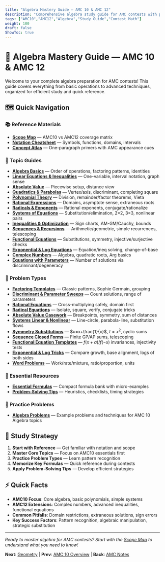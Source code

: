 ```yaml
---
title: "Algebra Mastery Guide — AMC 10 & AMC 12"
description: "Comprehensive algebra study guide for AMC contests with problem patterns, formulas, and strategies."
tags: ["AMC10","AMC12","Algebra","Study Guide","Contest Math"]
weight: 100
draft: false
ShowToc: true
---
```


# 🎯 Algebra Mastery Guide — AMC 10 & AMC 12

Welcome to your complete algebra preparation for AMC contests! This guide covers everything from basic operations to advanced techniques, organized for efficient study and quick reference.

## 🗺️ Quick Navigation

### 📚 Reference Materials
- **[Scope Map](reference/scope-map)** — AMC10 vs AMC12 coverage matrix
- **[Notation Cheatsheet](reference/notation-cheatsheet)** — Symbols, functions, domains, intervals
- **[Concept Atlas](reference/concept-atlas)** — One-paragraph primers with AMC appearance cues

### 📖 Topic Guides
- **[Algebra Basics](topics/algebra-basics)** — Order of operations, factoring patterns, identities
- **[Linear Equations & Inequalities](topics/linear-equations-and-inequalities)** — One-variable, interval notation, graph sense
- **[Absolute Value](topics/absolute-value-equations-inequalities)** — Piecewise setup, distance view
- **[Quadratics & Parabolas](topics/quadratics-and-parabolas)** — Vertex/axis, discriminant, completing square
- **[Polynomial Theory](topics/polynomial-theory)** — Division, remainder/factor theorems, Vieta
- **[Rational Expressions](topics/rational-expressions-and-equations)** — Domains, asymptote sense, extraneous roots
- **[Radicals & Exponents](topics/radicals-and-exponents)** — Rational exponents, conjugate/rationalize
- **[Systems of Equations](topics/systems-of-equations)** — Substitution/elimination, 2×2, 3×3, nonlinear pairs
- **[Inequalities & Optimization](topics/inequalities-and-optimization)** — Sign charts, AM-GM/Cauchy, bounds
- **[Sequences & Recursions](topics/sequences-and-recursions)** — Arithmetic/geometric, simple recurrences, telescoping
- **[Functional Equations](topics/functional-equations-light)** — Substitutions, symmetry, injective/surjective checks
- **[Exponential & Log Equations](topics/exponential-and-log-equations)** — Equation/ineq solving, change-of-base
- **[Complex Numbers](topics/complex-numbers-light)** — Algebra, quadratic roots, Arg basics
- **[Equations with Parameters](topics/equations-with-parameters)** — Number of solutions via discriminant/degeneracy

### 🧩 Problem Types
- **[Factoring Templates](problem-types/factoring-templates)** — Classic patterns, Sophie Germain, grouping
- **[Discriminant & Parameter Sweeps](problem-types/discriminant-and-parameter-sweeps)** — Count solutions, range of parameters
- **[Rational Equations](problem-types/rational-equations-extraneous)** — Cross-multiplying safely, domain first
- **[Radical Equations](problem-types/radical-equations)** — Isolate, square, verify, conjugate tricks
- **[Absolute Value Casework](problem-types/absolute-value-casework)** — Breakpoints, symmetry, sum of distances
- **[Systems Linear & Nonlinear](problem-types/systems-linear-and-nonlinear)** — Line-circle, parabola-line, substitution flows
- **[Symmetry Substitutions](problem-types/symmetry-substitutions)** — $u=x+\frac{1}{x}$, $t=x^2$, cyclic sums
- **[Sequence Closed Forms](problem-types/sequence-closed-forms)** — Finite GP/AP sums, telescoping
- **[Functional Equation Templates](problem-types/functional-equation-templates)** — $f(x+a)/f(-x)$ invariances, injectivity tests
- **[Exponential & Log Tricks](problem-types/exponential-log-tricks)** — Compare growth, base alignment, logs of both sides
- **[Word Problems](problem-types/word-problems-algebraic-models)** — Work/rate/mixture, ratio/proportion, units

### 📏 Essential Resources
- **[Essential Formulas](formulas/essential-formulas)** — Compact formula bank with micro-examples
- **[Problem-Solving Tips](tips/problem-solving-tips)** — Heuristics, checklists, timing strategies

### 🧮 Practice Problems
- **[Algebra Problems](problems)** — Example problems and techniques for AMC 10 Algebra topics

## 🎯 Study Strategy

1. **Start with Reference** — Get familiar with notation and scope
2. **Master Core Topics** — Focus on AMC10 essentials first
3. **Practice Problem Types** — Learn pattern recognition
4. **Memorize Key Formulas** — Quick reference during contests
5. **Apply Problem-Solving Tips** — Develop efficient strategies

## ⚡ Quick Facts

- **AMC10 Focus**: Core algebra, basic polynomials, simple systems
- **AMC12 Extensions**: Complex numbers, advanced inequalities, functional equations
- **Common Pitfalls**: Domain restrictions, extraneous solutions, sign errors
- **Key Success Factors**: Pattern recognition, algebraic manipulation, strategic substitution

---

*Ready to master algebra for AMC contests? Start with the [Scope Map](reference/scope-map) to understand what you need to know!*

**Next**: [Geometry](../geometry) | **Prev**: [AMC 10 Overview](../) | **Back**: [AMC Notes](../../)